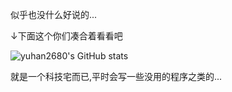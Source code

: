 似乎也没什么好说的...

↓下面这个你们凑合着看看吧

![yuhan2680's GitHub stats](https://github-readme-stats.vercel.app/api?username=yuhan2680&show_icons=true&count_private=true&bg_color=DEG,#0D009E,#018500)

就是一个科技宅而已,平时会写一些没用的程序之类的...

